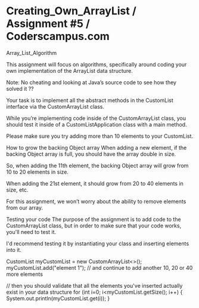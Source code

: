 # Creating_Own_ArrayList / Assignment #5 / Coderscampus.com

Array_List_Algorithm

 
This assignment will focus on algorithms, specifically around coding your own implementation of the ArrayList data structure.

Note: No cheating and looking at Java’s source code to see how they solved it ??

Your task is to implement all the abstract methods in the CustomList interface via the CustomArrayList class.

While you’re implementing code inside of the CustomArrayList class, you should test it inside of a CustomListApplication class with a main method.

Please make sure you try adding more than 10 elements to your CustomList.


How to grow the backing Object array
When adding a new element, if the backing Object array is full, you should have the array double in size.

So, when adding the 11th element, the backing Object array will grow from 10 to 20 elements in size.

When adding the 21st element, it should grow from 20 to 40 elements in size, etc.

For this assignment, we won’t worry about the ability to remove elements from our array.


Testing your code
The purpose of the assignment is to add code to the CustomArrayList class, but in order to make sure that your code works, you'll need to test it.

I'd recommend testing it by instantiating your class and inserting elements into it.

CustomList<String> myCustomList = new CustomArrayList<>();
myCustomList.add("element 1"); // and continue to add another 10, 20 or 40 more elements

// then you should validate that all the elements you've inserted actually exist in your data structure
for (int i=0; i<myCustomList.getSize(); i++) {
    System.out.println(myCustomList.get(i));
}
